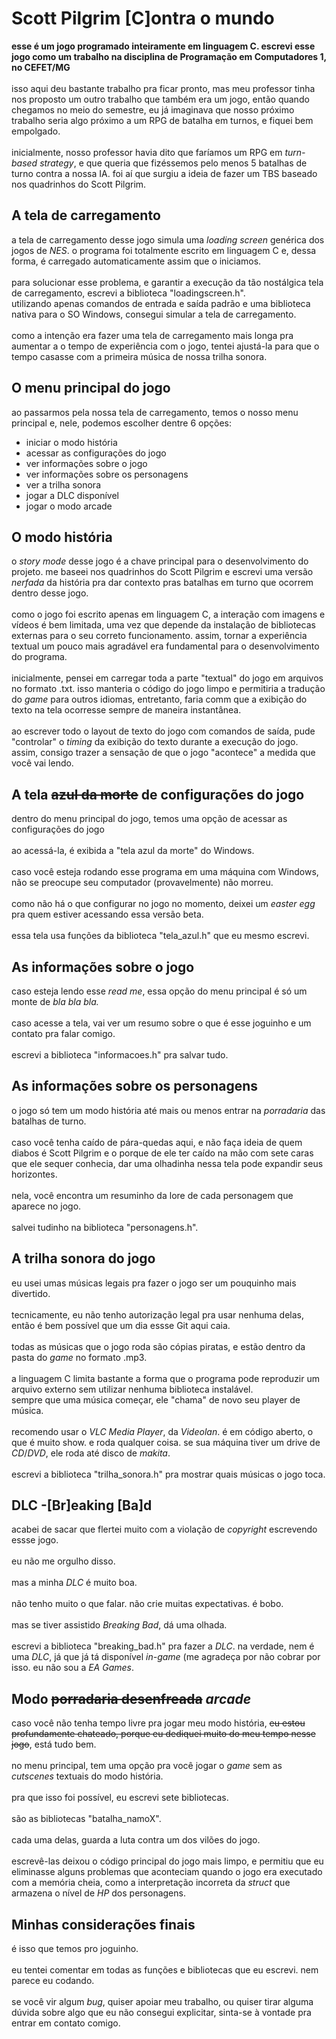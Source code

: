 # Scott Pilgrim [C]ontra o mundo
**esse é um jogo programado inteiramente em linguagem C. escrevi esse jogo como um trabalho na disciplina de Programação em Computadores 1, no CEFET/MG<br/>**
<br/>isso aqui deu bastante trabalho pra ficar pronto, mas meu professor tinha nos proposto um outro trabalho que também era um jogo, então quando chegamos no meio do semestre, eu já imaginava que nosso próximo trabalho seria algo próximo a um RPG de batalha em turnos, e fiquei bem empolgado.<br/>
<br/>inicialmente, nosso professor havia dito que faríamos um RPG em *turn-based strategy*, e que queria que fizéssemos pelo menos 5 batalhas de turno contra a nossa IA. foi aí que surgiu a ideia de fazer um TBS baseado nos quadrinhos do Scott Pilgrim.<br/>

## A tela de carregamento
a tela de carregamento desse jogo simula uma *loading screen* genérica dos jogos de *NES*. o programa foi totalmente escrito em linguagem C e, dessa forma, é carregado automaticamente assim que o iniciamos.<br/>
<br/>para solucionar esse problema, e garantir a execução da tão nostálgica tela de carregamento, escrevi a biblioteca "loadingscreen.h".<br/>
utilizando apenas comandos de entrada e saída padrão e uma biblioteca nativa para o SO Windows, consegui simular a tela de carregamento.<br/>
<br/>como a intenção era fazer uma tela de carregamento mais longa pra aumentar a o tempo de experiência com o jogo, tentei ajustá-la para que o tempo casasse com a primeira música de nossa trilha sonora.<br/>

## O menu principal do jogo
ao passarmos pela nossa tela de carregamento, temos o nosso menu principal e, nele, podemos escolher dentre 6 opções:<br/> 
- iniciar o modo história
- acessar as configurações do jogo
- ver informações sobre o jogo
- ver informações sobre os personagens
- ver a trilha sonora
- jogar a DLC disponível
- jogar o modo arcade

## O modo história
o *story mode* desse jogo é a chave principal para o desenvolvimento do projeto. me baseei nos quadrinhos do Scott Pilgrim e escrevi uma versão *nerfada* da história pra dar contexto pras batalhas em turno que ocorrem dentro desse jogo.<br/>
<br/>como o jogo foi escrito apenas em linguagem C, a interação com imagens e vídeos é bem limitada, uma vez que depende da instalação de bibliotecas externas para o seu correto funcionamento. assim, tornar a experiência textual um pouco mais agradável era fundamental para o desenvolvimento do programa.<br/>
<br/>inicialmente, pensei em carregar toda a parte "textual" do jogo em arquivos no formato .txt. isso manteria o código do jogo limpo e permitiria a tradução do *game* para outros idiomas, entretanto, faria comm que a exibição do texto na tela ocorresse sempre de maneira instantânea.<br/>
<br/>ao escrever todo o layout de texto do jogo com comandos de saída, pude "controlar" o *timing* da exibição do texto durante a execução do jogo. assim, consigo trazer a sensação de que o jogo "acontece" a medida que você vai lendo.<br/>

## A tela ~~azul da morte~~ de configurações do jogo
dentro do menu principal do jogo, temos uma opção de acessar as configurações do jogo<br/>
<br/>ao acessá-la, é exibida a "tela azul da morte" do Windows.<br/>
<br/>caso você esteja rodando esse programa em uma máquina com Windows, não se preocupe seu computador (provavelmente) não morreu.<br/>
<br/>como não há o que configurar no jogo no momento, deixei um *easter egg* pra quem estiver acessando essa versão beta.<br/>
<br/>essa tela usa funções da biblioteca "tela_azul.h" que eu mesmo escrevi.

## As informações sobre o jogo
caso esteja lendo esse *read me*, essa opção do menu principal é só um monte de *bla bla bla.*<br/>
<br/>caso acesse a tela, vai ver um resumo sobre o que é esse joguinho e um contato pra falar comigo.<br/>
<br/>escrevi a biblioteca "informacoes.h" pra salvar tudo.<br/>

## As informações sobre os personagens
o jogo só tem um modo história até mais ou menos entrar na *porradaria* das batalhas de turno.<br/>
<br/>caso você tenha caído de pára-quedas aqui, e não faça ideia de quem diabos é Scott Pilgrim e o porque de ele ter caído na mão com sete caras que ele sequer conhecia, dar uma olhadinha nessa tela pode expandir seus horizontes.<br/>
<br/>nela, você encontra um resuminho da lore de cada personagem que aparece no jogo.<br/>
<br/>salvei tudinho na biblioteca "personagens.h".<br/>

## A trilha sonora do jogo
eu usei umas músicas legais pra fazer o jogo ser um pouquinho mais divertido.<br/>
<br/>tecnicamente, eu não tenho autorização legal pra usar nenhuma delas, então é bem possível que um dia essse Git aqui caia.<br/>
<br/>todas as músicas que o jogo roda são cópias piratas, e estão dentro da pasta do *game* no formato .mp3.<br/>
<br/>a linguagem C limita bastante a forma que o programa pode reproduzir um arquivo externo sem utilizar nenhuma biblioteca instalável.<br/>
sempre que uma música começar, ele "chama" de novo seu player de música.<br/>
<br/>recomendo usar o *VLC Media Player*, da *Videolan*. é em código aberto, o que é muito show. e roda qualquer coisa. se sua máquina tiver um drive de *CD*/*DVD*, ele roda até disco de *makita*.<br/>
<br/>escrevi a biblioteca "trilha_sonora.h" pra mostrar quais músicas o jogo toca.<br/>

## DLC -[Br]eaking [Ba]d
acabei de sacar que flertei muito com a violação de *copyright* escrevendo essse jogo.<br/>
<br/>eu não me orgulho disso.<br/>
<br/>mas a minha *DLC* é muito boa.<br/>
<br/>não tenho muito o que falar. não crie muitas expectativas. é bobo.<br/>
<br/>mas se tiver assistido *Breaking Bad*, dá uma olhada.<br/>
<br/>escrevi a biblioteca "breaking_bad.h" pra fazer a *DLC*. na verdade, nem é uma *DLC*, já que já tá disponível *in-game* (me agradeça por não cobrar por isso. eu não sou a *EA Games*.<br/>

## Modo ~~porradaria desenfreada~~ *arcade*
caso você não tenha tempo livre pra jogar meu modo história, ~~eu estou profundamente chateado, porque eu dediquei muito do meu tempo nesse jogo~~, está tudo bem.<br/>
<br/>no menu principal, tem uma opção pra você jogar o *game* sem as *cutscenes* textuais do modo história.<br/>
<br/>pra que isso foi possível, eu escrevi sete bibliotecas.<br/>
<br/>são as bibliotecas "batalha_namoX".<br/>
<br/>cada uma delas, guarda a luta contra um dos vilões do jogo.<br/>
<br/>escrevê-las deixou o código principal do jogo mais limpo, e permitiu que eu eliminasse alguns problemas que aconteciam quando o jogo era executado com a memória cheia, como a interpretação incorreta da *struct* que armazena o nível de *HP* dos personagens.<br/>

## Minhas considerações finais
é isso que temos pro joguinho.<br/>
<br/>eu tentei comentar em todas as funções e bibliotecas que eu escrevi. nem parece eu codando.<br/>
<br/>se você vir algum *bug*, quiser apoiar meu trabalho, ou quiser tirar alguma dúvida sobre algo que eu não consegui explicitar, sinta-se à vontade pra entrar em contato comigo.<br/>
